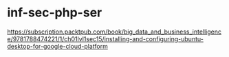 # inf-sec-php-ser

https://subscription.packtpub.com/book/big_data_and_business_intelligence/9781788474221/1/ch01lvl1sec15/installing-and-configuring-ubuntu-desktop-for-google-cloud-platform
